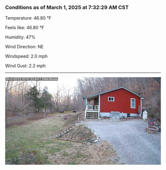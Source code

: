 ### Conditions as of March 1, 2025 at 7:32:29 AM CST 

Temperature: 46.80 &deg;F

Feels like: 46.80 &deg;F

Humidity: 47%

Wind Direction: NE

Windspeed: 2.0 mph

Wind Gust: 2.2 mph

---

<img src="./images/latest.jpeg"/>

